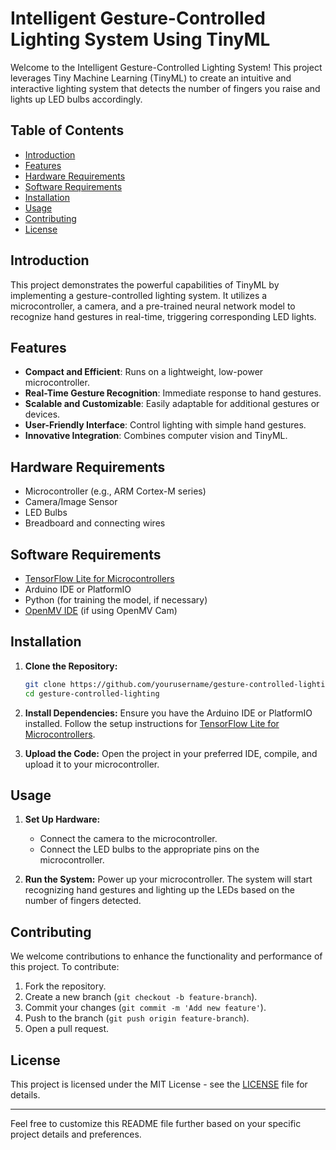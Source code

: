 
# Intelligent Gesture-Controlled Lighting System Using TinyML

Welcome to the Intelligent Gesture-Controlled Lighting System! This project leverages Tiny Machine Learning (TinyML) to create an intuitive and interactive lighting system that detects the number of fingers you raise and lights up LED bulbs accordingly.

## Table of Contents

- [Introduction](#introduction)
- [Features](#features)
- [Hardware Requirements](#hardware-requirements)
- [Software Requirements](#software-requirements)
- [Installation](#installation)
- [Usage](#usage)
- [Contributing](#contributing)
- [License](#license)

## Introduction

This project demonstrates the powerful capabilities of TinyML by implementing a gesture-controlled lighting system. It utilizes a microcontroller, a camera, and a pre-trained neural network model to recognize hand gestures in real-time, triggering corresponding LED lights.

## Features

- **Compact and Efficient**: Runs on a lightweight, low-power microcontroller.
- **Real-Time Gesture Recognition**: Immediate response to hand gestures.
- **Scalable and Customizable**: Easily adaptable for additional gestures or devices.
- **User-Friendly Interface**: Control lighting with simple hand gestures.
- **Innovative Integration**: Combines computer vision and TinyML.

## Hardware Requirements

- Microcontroller (e.g., ARM Cortex-M series)
- Camera/Image Sensor
- LED Bulbs
- Breadboard and connecting wires

## Software Requirements

- [TensorFlow Lite for Microcontrollers](https://www.tensorflow.org/lite/microcontrollers)
- Arduino IDE or PlatformIO
- Python (for training the model, if necessary)
- [OpenMV IDE](https://openmv.io/pages/download) (if using OpenMV Cam)

## Installation

1. **Clone the Repository:**
   ```sh
   git clone https://github.com/yourusername/gesture-controlled-lighting.git
   cd gesture-controlled-lighting
   ```

2. **Install Dependencies:**
   Ensure you have the Arduino IDE or PlatformIO installed. Follow the setup instructions for [TensorFlow Lite for Microcontrollers](https://www.tensorflow.org/lite/microcontrollers/get_started).

3. **Upload the Code:**
   Open the project in your preferred IDE, compile, and upload it to your microcontroller.

## Usage

1. **Set Up Hardware:**
   - Connect the camera to the microcontroller.
   - Connect the LED bulbs to the appropriate pins on the microcontroller.

2. **Run the System:**
   Power up your microcontroller. The system will start recognizing hand gestures and lighting up the LEDs based on the number of fingers detected.

## Contributing

We welcome contributions to enhance the functionality and performance of this project. To contribute:

1. Fork the repository.
2. Create a new branch (`git checkout -b feature-branch`).
3. Commit your changes (`git commit -m 'Add new feature'`).
4. Push to the branch (`git push origin feature-branch`).
5. Open a pull request.

## License

This project is licensed under the MIT License - see the [LICENSE](LICENSE) file for details.

---

Feel free to customize this README file further based on your specific project details and preferences.
